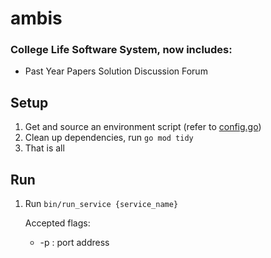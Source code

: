 # ambis
### College Life Software System, now includes:
- Past Year Papers Solution Discussion Forum

## Setup
1. Get and source an environment script (refer to [config.go](../blob/master/lib/config/config.go))
2. Clean up dependencies, run `go mod tidy`
3. That is all

## Run
1. Run `bin/run_service {service_name}`

    Accepted flags:
    - -p : port address